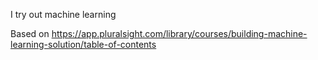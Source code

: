 I try out machine learning

Based on https://app.pluralsight.com/library/courses/building-machine-learning-solution/table-of-contents
